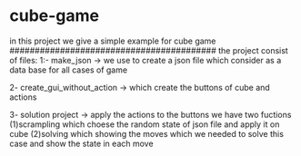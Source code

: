 # cube-game
in this project we give a simple example for cube game
#########################################
the project consist of files:
1:- make_json -> we use to create a json file which consider as a data base for all cases of game

2- create_gui_without_action -> which create the buttons of cube and actions

3- solution project -> apply the actions to the buttons 
                       we have two fuctions
                       (1)scrampling which choese the random state of json file and apply it on cube
                       (2)solving which showing the moves which we needed to solve this case and show the state in each move

